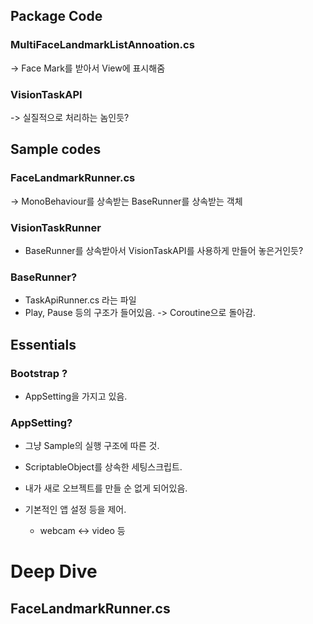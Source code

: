 
## Package Code
### MultiFaceLandmarkListAnnoation.cs
-> Face Mark를 받아서 View에 표시해줌

### VisionTaskAPI
-> 실질적으로 처리하는 놈인듯?


## Sample codes
### FaceLandmarkRunner.cs
-> MonoBehaviour를 상속받는 BaseRunner를 상속받는 객체

### VisionTaskRunner
- BaseRunner를 상속받아서 VisionTaskAPI를 사용하게 만들어 놓은거인듯?

### BaseRunner?
- TaskApiRunner.cs 라는 파일
- Play, Pause 등의 구조가 들어있음.
-> Coroutine으로 돌아감.


## Essentials
### Bootstrap ?
- AppSetting을 가지고 있음.

### AppSetting?
- 그냥 Sample의 실행 구조에 따른 것.
- ScriptableObject를 상속한 세팅스크립트.
- 내가 새로 오브젝트를 만들 순 없게 되어있음.

- 기본적인 앱 설정 등을 제어.
    - webcam <-> video 등



# Deep Dive

## FaceLandmarkRunner.cs
